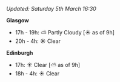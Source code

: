 *Updated: Saturday 5th March 16:30*

**Glasgow**

* 17h - 19h: :partly_sunny: Partly Cloudy [:sunny: as of 9h]
* 20h - 4h: :sunny: Clear

**Edinburgh**

* 17h: :sunny: Clear [:partly_sunny: as of 9h]
* 18h - 4h: :sunny: Clear
